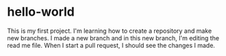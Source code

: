 # hello-world

This is my first project. I'm learning how to create a repository and make new branches. I made a new branch and in this new branch, I'm editing the read  me file. When I start a pull request, I should see the changes I made.
